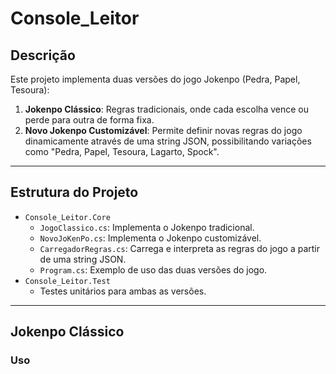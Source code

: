# Console_Leitor

## Descrição

Este projeto implementa duas versões do jogo Jokenpo (Pedra, Papel, Tesoura):

1. **Jokenpo Clássico**: Regras tradicionais, onde cada escolha vence ou perde para outra de forma fixa.
2. **Novo Jokenpo Customizável**: Permite definir novas regras do jogo dinamicamente através de uma string JSON, possibilitando variações como "Pedra, Papel, Tesoura, Lagarto, Spock".

---

## Estrutura do Projeto

- `Console_Leitor.Core`
  - `JogoClassico.cs`: Implementa o Jokenpo tradicional.
  - `NovoJoKenPo.cs`: Implementa o Jokenpo customizável.
  - `CarregadorRegras.cs`: Carrega e interpreta as regras do jogo a partir de uma string JSON.
  - `Program.cs`: Exemplo de uso das duas versões do jogo.
- `Console_Leitor.Test`
  - Testes unitários para ambas as versões.

---

## Jokenpo Clássico

### Uso

